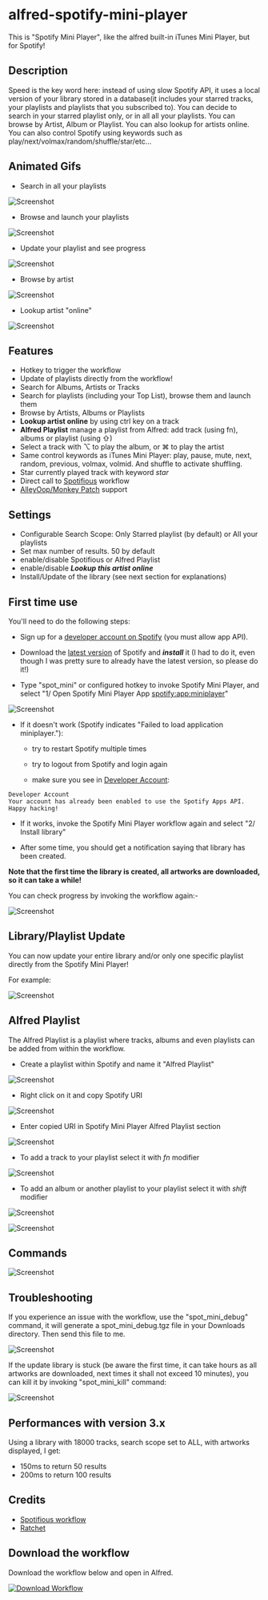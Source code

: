 # alfred-spotify-mini-player


This is "Spotify Mini Player", like the alfred built-in iTunes Mini Player, but for Spotify!

## Description

Speed is the key word here: instead of using slow Spotify API, it uses a local version of your library stored in a database(it includes your starred tracks, your playlists and playlists that you subscribed to). You can decide to search in your starred playlist only, or in all all your playlists. You can browse by Artist, Album or Playlist. You can also lookup for artists online. You can also control Spotify using keywords such as play/next/volmax/random/shuffle/star/etc...

## Animated Gifs

* Search in all your playlists

![Screenshot](http://d.pr/i/MeWd+.gif)

* Browse and launch your playlists

![Screenshot](http://d.pr/i/ECCf+.gif)

* Update your playlist and see progress

![Screenshot](http://d.pr/i/uSB4+.gif)

* Browse by artist

![Screenshot](http://d.pr/i/QJU1+.gif)

* Lookup artist "online"

![Screenshot](http://d.pr/i/y1Wb+.gif)

## Features

* Hotkey to trigger the workflow
* Update of playlists directly from the workflow!
* Search for Albums, Artists or Tracks
* Search for playlists (including your Top List), browse them and launch them
* Browse by Artists, Albums or Playlists
* **Lookup artist online** by using ctrl key on a track
* **Alfred Playlist** manage a playlist from Alfred: add track (using fn), albums or playlist (using ⇧)
* Select a track with ⌥ to play the album, or ⌘ to play the artist
* Same control keywords as iTunes Mini Player: play, pause, mute, next, random, previous, volmax, volmid. And shuffle to activate shuffling.
* Star currently played track with keyword *star*
* Direct call to [Spotifious](http://www.alfredforum.com/topic/1644-spotifious-a-natural-spotify-controller-for-alfred) workflow
* [AlleyOop/Monkey Patch](http://www.alfredforum.com/topic/2218-monkey-patch-update-alfred-workflows-via-alleyoop) support

## Settings

* Configurable Search Scope: Only Starred playlist (by default) or All your playlists
* Set max number of results. 50 by default
* enable/disable Spotifious or Alfred Playlist
* enable/disable ***Lookup this artist online***
* Install/Update of the library (see next section for explanations)

## First time use

You'll need to do the following steps:

* Sign up for a [developer account on Spotify](https://developer.spotify.com/technologies/apps/#developer-account) (you must allow app API).

* Download the [latest version](https://www.spotify.com/fr/download/mac/) of Spotify and ***install*** it (I had to do it, even though I was pretty sure to already have the latest version, so please do it!)

* Type "spot_mini" or configured hotkey to invoke Spotify Mini Player, and select "1/ Open Spotify Mini Player App <spotify:app:miniplayer>" 

![Screenshot](http://d.pr/i/ssf0+.png)

* If it doesn't work (Spotify indicates "Failed to load application miniplayer."):

  * try to restart Spotify multiple times
  
  * try to logout from Spotify and login again
  
  * make sure you see in [Developer Account](https://developer.spotify.com/technologies/apps/):

```  
Developer Account
Your account has already been enabled to use the Spotify Apps API. Happy hacking!
```

* If it works, invoke the Spotify Mini Player workflow again and select "2/ Install library"

* After some time, you should get a notification saying that library has been created.

**Note that the first time the library is created, all artworks are downloaded, so it can take a while!**

You can check progress by invoking the workflow again:-

![Screenshot](http://d.pr/i/8yDg+.png)


## Library/Playlist Update

You can now update your entire library and/or only one specific playlist directly from the Spotify Mini Player!

For example:

![Screenshot](http://d.pr/i/TcpN+.png)

## Alfred Playlist

The Alfred Playlist is a playlist where tracks, albums and even playlists can be added from within the workflow.

* Create a playlist within Spotify and name it "Alfred Playlist"

![Screenshot](http://d.pr/i/A0vQ+.png)

* Right click on it and copy Spotify URI

![Screenshot](http://d.pr/i/BjPA+.png)

* Enter copied URI in Spotify Mini Player Alfred Playlist section

![Screenshot](http://d.pr/i/aWFZ+.png)

* To add a track to your playlist select it with *fn* modifier

![Screenshot](http://d.pr/i/9TZ0+.png)

* To add an album or another playlist to your playlist select it with *shift* modifier

![Screenshot](http://d.pr/i/Zmow+.png)

![Screenshot](http://d.pr/i/nJGw+.png)


## Commands

![Screenshot](http://d.pr/i/DVSn+.png)



## Troubleshooting

If you experience an issue with the workflow, use the "spot_mini_debug" command, it will generate a spot_mini_debug.tgz file in your Downloads directory. Then send this file to me.

![Screenshot](http://d.pr/i/4zSE+.png)

If the update library is stuck (be aware the first time, it can take hours as all artworks are downloaded, next times it shall not exceed 10 minutes), you can kill it by invoking "spot_mini_kill" command:

![Screenshot](http://d.pr/i/q8Rs+.png)


## Performances with version 3.x

Using a library with 18000 tracks, search scope set to ALL, with artworks displayed, I get:

* 150ms to return 50 results
* 200ms to return 100 results

## Credits

* [Spotifious workflow](https://github.com/citelao/Spotify-for-Alfred)
* [Ratchet](http://socketo.me)


## Download the workflow

Download the workflow below and open in Alfred.

[![Download Workflow](https://raw.github.com/vdesabou/alfred-spotify-mini-player/master/images/alfred-workflow-icon.png)](https://raw.github.com/vdesabou/alfred-spotify-mini-player/master/SpotifyMiniPlayer.alfredworkflow)


